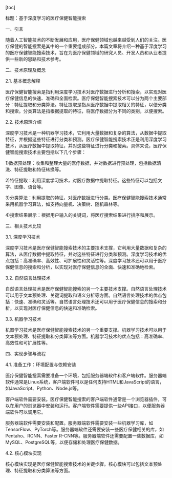
[toc]                    
                
                
标题：基于深度学习的医疗保健智能搜索

一、引言

随着人工智能技术的不断发展和应用，医疗保健领域也越来越受到人们的关注。医疗保健的智能搜索是其中的一个重要组成部分。本篇文章将介绍一种基于深度学习的医疗保健智能搜索技术，旨在为医疗保健领域的研究人员、开发人员和从业者提供一些新的思路和技术参考。

二、技术原理及概念

2.1. 基本概念解释

医疗保健智能搜索是指利用深度学习技术对医疗数据进行分析和搜索，以实现对医疗保健信息的快速、准确和全面检索。医疗保健智能搜索技术可以分为两个主要部分：特征提取和分类算法。特征提取是指从医疗数据中提取相关的特征，以便分类和搜索。分类算法是指根据提取的特征，将医疗数据分为不同的类别，以便搜索。

2.2. 技术原理介绍

深度学习技术是一种机器学习技术，它利用大量数据和复杂的算法，从数据中提取特征，并根据这些特征进行分类和预测。医疗保健智能搜索技术正是利用深度学习技术，从医疗数据中提取特征，并对这些特征进行分类和搜索。具体来说，医疗保健智能搜索技术主要包括以下几个步骤：

1)数据预处理：收集和整理大量的医疗数据，并对数据进行预处理，包括数据清洗、特征提取和特征转换等。

2)特征提取：利用深度学习技术，对医疗数据中提取特征。这些特征可以包括文字、图像、语音等。

3)分类算法：利用提取的特征，对医疗数据进行分类。医疗保健智能搜索技术通常采用机器学习算法，如支持向量机、决策树、随机森林等。

4)搜索结果展示：根据用户输入的关键词，将医疗搜索结果进行排序和展示。

三、相关技术比较

3.1. 深度学习技术

深度学习技术是医疗保健智能搜索技术的主要技术支撑，它利用大量数据和复杂的算法，从医疗数据中提取特征，并对这些特征进行分类和预测。深度学习技术的优点包括：高准确率、高效性、可扩展性和灵活性等。深度学习技术还可以用于医疗保健信息的搜索和分析，以实现对医疗保健信息的全面、快速和准确地检索。

3.2. 自然语言处理技术

自然语言处理技术是医疗保健智能搜索的另一个主要技术支撑。自然语言处理技术可以用于文本预处理、关键词提取和语义分析等方面。自然语言处理技术的优点包括：快速、准确和灵活等。自然语言处理技术还可以用于医疗保健信息的搜索和分析，以实现对医疗保健信息的快速和准确检索。

3.3. 机器学习技术

机器学习技术是医疗保健智能搜索技术的另一个重要支撑。机器学习技术可以用于文本预处理、特征提取和分类算法等方面。机器学习技术的优点包括：高准确率、高效性和可扩展性等。

四、实现步骤与流程

4.1. 准备工作：环境配置与依赖安装

医疗保健智能搜索需要准备一个环境，包括服务器端软件和客户端软件。服务器端软件通常是Linux系统，客户端软件可以是任何支持HTML和JavaScript的语言，如JavaScript、Python、Node.js等。

客户端软件需要安装。医疗保健智能搜索的客户端软件通常是一个浏览器插件，可以在用户的浏览器中安装和运行。客户端软件需要提供一些API接口，以便服务器端软件可以调用它。

服务器端软件需要安装和配置。服务器端软件需要安装一些机器学习库，如TensorFlow、PyTorch等。服务器端软件还需要安装一些医疗保健相关的库，如Pentaho、RCNN、Faster R-CNN等。服务器端软件还需要配置一些数据库，如MySQL、PostgreSQL等，以便存储和处理医疗保健数据。

4.2. 核心模块实现

核心模块实现是医疗保健智能搜索技术的关键步骤。核心模块可以包括文本预处理、特征提取和分类算法等方面。

